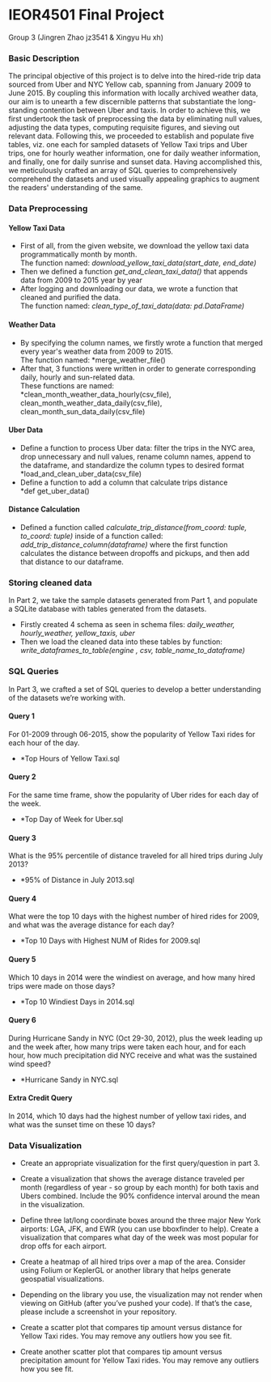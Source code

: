 # IEOR4501 Final Project 
Group 3 (Jingren Zhao jz3541  &  Xingyu Hu xh)

### Basic Description

The principal objective of this project is to delve into the hired-ride trip data sourced from Uber and NYC Yellow cab, 
spanning from January 2009 to June 2015. By coupling this information with locally archived weather data, our aim is to unearth 
a few discernible patterns that substantiate the long-standing contention between Uber and taxis. 
In order to achieve this, we first undertook the task of preprocessing the data by eliminating null values, adjusting the data types, 
computing requisite figures, and sieving out relevant data. Following this, we proceeded to establish and populate five tables, viz. 
one each for sampled datasets of Yellow Taxi trips and Uber trips, one for hourly weather information, one for daily weather information, 
and finally, one for daily sunrise and sunset data. Having accomplished this, we meticulously crafted an array of SQL queries to comprehensively comprehend the datasets and used visually appealing graphics to augment the readers' understanding of the same.
 
### Data Preprocessing

#### Yellow Taxi Data

* First of all, from the given website, we download the yellow taxi data programmatically month by month. <br> The function named: *download_yellow_taxi_data(start_date, end_date)*
* Then we defined a function *get_and_clean_taxi_data()* that appends data from 2009 to 2015 year by year
* After logging and downloading our data, we wrote a function that cleaned and purified the data. <br> The function named: *clean_type_of_taxi_data(data: pd.DataFrame)*

#### Weather Data

* By specifying the column names, we firstly wrote a function that merged every year's weather data from 2009 to 2015. <br> The function named: *merge_weather_file()
* After that, 3 functions were written in order to generate corresponding daily, hourly and sun-related data. <br> These functions are named: *clean_month_weather_data_hourly(csv_file), clean_month_weather_data_daily(csv_file), clean_month_sun_data_daily(csv_file)

#### Uber Data

* Define a function to process Uber data: filter the trips in the NYC area, drop unnecessary and null values, rename column names, append to the dataframe, and standardize the column types to desired format <br> *load_and_clean_uber_data(csv_file)
* Define a function to add a column that calculate trips distance <br> *def get_uber_data()

#### Distance Calculation 

* Defined a function called *calculate_trip_distance(from_coord: tuple, to_coord: tuple)* inside of a function called: <br> *add_trip_distance_column(dataframe)* where the first function calculates the distance between dropoffs and pickups, and then add that distance to our dataframe.

### Storing cleaned data

In Part 2, we take the sample datasets generated from Part 1, and populate a SQLite database with tables generated from the datasets.

* Firstly created 4 schema as seen in schema files: *daily_weather, hourly_weather, yellow_taxis, uber*
* Then we load the cleaned data into these tables by function: <br> *write_dataframes_to_table(engine , csv, table_name_to_dataframe)*

### SQL Queries

In Part 3, we crafted a set of SQL queries to develop a better understanding of the datasets we’re working with.

#### Query 1
For 01-2009 through 06-2015, show the popularity of Yellow Taxi rides for each hour of the day. 
* *Top Hours of Yellow Taxi.sql
#### Query 2
For the same time frame, show the popularity of Uber rides for each day of the week.
* *Top Day of Week for Uber.sql
#### Query 3
What is the 95% percentile of distance traveled for all hired trips during July 2013?
* *95% of Distance in July 2013.sql
#### Query 4
What were the top 10 days with the highest number of hired rides for 2009, and what was the average distance for each day?
* *Top 10 Days with Highest NUM of Rides for 2009.sql
#### Query 5
Which 10 days in 2014 were the windiest on average, and how many hired trips were made on those days?
* *Top 10 Windiest Days in 2014.sql
#### Query 6
During Hurricane Sandy in NYC (Oct 29-30, 2012), plus the week leading up and the week after, how many trips were taken each hour, and for each hour, how much precipitation did NYC receive and what was the sustained wind speed? 
* *Hurricane Sandy in NYC.sql
#### Extra Credit Query
In 2014, which 10 days had the highest number of yellow taxi rides, and what was the sunset time on these 10 days?

### Data Visualization

* Create an appropriate visualization for the first query/question in part 3.

* Create a visualization that shows the average distance traveled per month (regardless of year - so group by each month) for both taxis and Ubers combined. Include the 90% confidence interval around the mean in the visualization.

* Define three lat/long coordinate boxes around the three major New York airports: LGA, JFK, and EWR (you can use bboxfinder to help). Create a visualization that compares what day of the week was most popular for drop offs for each airport. 

* Create a heatmap of all hired trips over a map of the area. Consider using Folium or KeplerGL or another library that helps generate geospatial visualizations.

* Depending on the library you use, the visualization may not render when viewing on GitHub (after you’ve pushed your code). If that’s the case, please include a screenshot in your repository.

* Create a scatter plot that compares tip amount versus distance for Yellow Taxi rides. You may remove any outliers how you see fit.

* Create another scatter plot that compares tip amount versus precipitation amount for Yellow Taxi rides. You may remove any outliers how you see fit.
